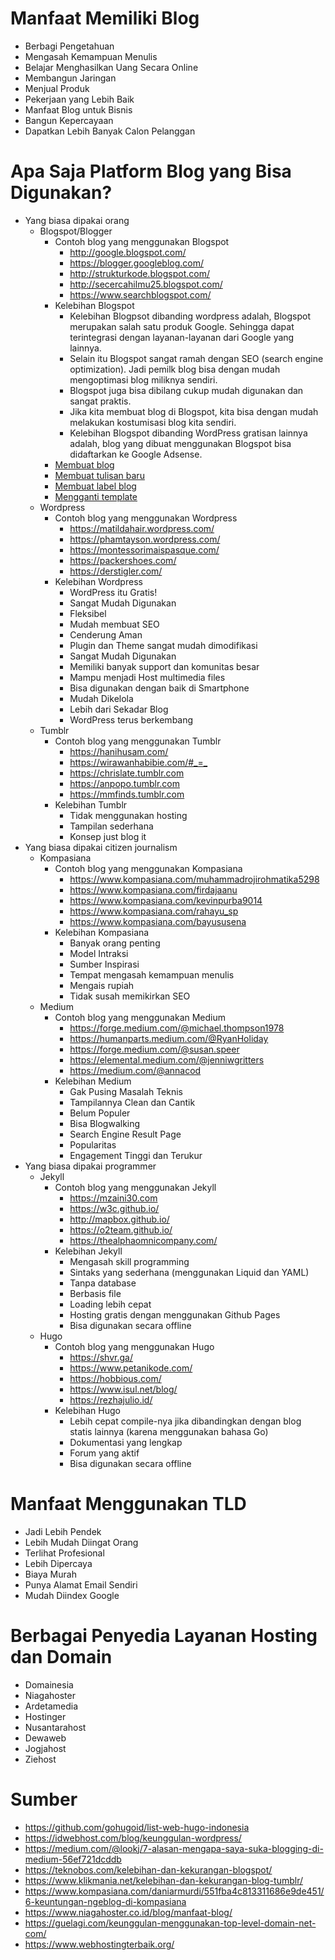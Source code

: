 # Manfaat Memiliki Blog

- Berbagi Pengetahuan
- Mengasah Kemampuan Menulis
- Belajar Menghasilkan Uang Secara Online
- Membangun Jaringan
- Menjual Produk
- Pekerjaan yang Lebih Baik
- Manfaat Blog untuk Bisnis
- Bangun Kepercayaan
- Dapatkan Lebih Banyak Calon Pelanggan 

# Apa Saja Platform Blog yang Bisa Digunakan?

- Yang biasa dipakai orang
	- Blogspot/Blogger
		- Contoh blog yang menggunakan Blogspot
			- <http://google.blogspot.com/>
			- <https://blogger.googleblog.com/>
			- <http://strukturkode.blogspot.com/>
			- <http://secercahilmu25.blogspot.com/>
			- <https://www.searchblogspot.com/>
		- Kelebihan Blogspot
			- Kelebihan Blogpsot dibanding wordpress adalah, Blogspot merupakan salah satu produk Google. Sehingga dapat terintegrasi dengan layanan-layanan dari Google yang lainnya.
			- Selain itu Blogspot sangat ramah dengan SEO (search engine optimization). Jadi pemilk blog bisa dengan mudah mengoptimasi blog miliknya sendiri.
			- Blogspot juga bisa dibilang cukup mudah digunakan dan sangat praktis.
			- Jika kita membuat blog di Blogspot, kita bisa dengan mudah melakukan kostumisasi blog kita sendiri.
			- Kelebihan Blogspot dibanding WordPress gratisan lainnya adalah, blog yang dibuat menggunakan Blogspot bisa didaftarkan ke Google Adsense.
		- [Membuat blog](http://panduanim.com/membuat-blog/)
		- [Membuat tulisan baru](http://catatanterbaikku.blogspot.com/2013/06/cara-posting-di-blogger.html)
		- [Membuat label blog](https://tulisanwortel.com/kategori-label-blog/)
		- [Mengganti template](https://jalantikus.com/tips/cara-mengganti-template-tema-blogger/)
	- Wordpress
		- Contoh blog yang menggunakan Wordpress
			- <https://matildahair.wordpress.com/>
			- <https://phamtayson.wordpress.com/>
			- <https://montessorimaispasque.com/>
			- <https://packershoes.com/>
			- <https://derstigler.com/>
		- Kelebihan Wordpress
			- WordPress itu Gratis!
			- Sangat Mudah Digunakan
			- Fleksibel
			- Mudah membuat SEO
			- Cenderung Aman
			- Plugin dan Theme sangat mudah dimodifikasi
			- Sangat Mudah Digunakan
			- Memiliki banyak support dan komunitas besar
			- Mampu menjadi Host multimedia files
			- Bisa digunakan dengan baik di Smartphone
			- Mudah Dikelola
			- Lebih dari Sekadar Blog
			- WordPress terus berkembang
	- Tumblr
		- Contoh blog yang menggunakan Tumblr
			- <https://hanihusam.com/>
			- <https://wirawanhabibie.com/#_=_>
			- <https://chrislate.tumblr.com>
			- <https://anpopo.tumblr.com>
			- <https://mmfinds.tumblr.com>
		- Kelebihan Tumblr
			- Tidak menggunakan hosting
			- Tampilan sederhana
			- Konsep just blog it
- Yang biasa dipakai citizen journalism
	- Kompasiana
		- Contoh blog yang menggunakan Kompasiana
			- <https://www.kompasiana.com/muhammadrojirohmatika5298>
			- <https://www.kompasiana.com/firdajaanu>
			- <https://www.kompasiana.com/kevinpurba9014>
			- <https://www.kompasiana.com/rahayu_sp>
			- <https://www.kompasiana.com/bayususena>
		- Kelebihan Kompasiana
			- Banyak orang penting
			- Model Intraksi
			- Sumber Inspirasi
			- Tempat mengasah kemampuan menulis
			- Mengais rupiah
			- Tidak susah memikirkan SEO
	- Medium
		- Contoh blog yang menggunakan Medium
			- <https://forge.medium.com/@michael.thompson1978>
			- <https://humanparts.medium.com/@RyanHoliday>
			- <https://forge.medium.com/@susan.speer>
			- <https://elemental.medium.com/@jenniwgritters>
			- <https://medium.com/@annacod>
		- Kelebihan Medium
			- Gak Pusing Masalah Teknis
			- Tampilannya Clean dan Cantik
			- Belum Populer
			- Bisa Blogwalking
			- Search Engine Result Page
			- Popularitas
			- Engagement Tinggi dan Terukur
- Yang biasa dipakai programmer
	- Jekyll
		- Contoh blog yang menggunakan Jekyll
			- <https://mzaini30.com>
			- <https://w3c.github.io/>
			- <http://mapbox.github.io/>
			- <https://o2team.github.io/>
			- <https://thealphaomnicompany.com/>
		- Kelebihan Jekyll
			- Mengasah skill programming
			- Sintaks yang sederhana (menggunakan Liquid dan YAML)
			- Tanpa database
			- Berbasis file
			- Loading lebih cepat
			- Hosting gratis dengan menggunakan Github Pages
			- Bisa digunakan secara offline
	- Hugo
		- Contoh blog yang menggunakan Hugo
			- <https://shvr.ga/>
			- <https://www.petanikode.com/>
			- <https://hobbious.com/>
			- <https://www.isul.net/blog/>
			- <https://rezhajulio.id/>
		- Kelebihan Hugo
			- Lebih cepat compile-nya jika dibandingkan dengan blog statis lainnya (karena menggunakan bahasa Go)
			- Dokumentasi yang lengkap
			- Forum yang aktif
			- Bisa digunakan secara offline

# Manfaat Menggunakan TLD

- Jadi Lebih Pendek
- Lebih Mudah Diingat Orang
- Terlihat Profesional
- Lebih Dipercaya
- Biaya Murah
- Punya Alamat Email Sendiri
- Mudah Diindex Google

# Berbagai Penyedia Layanan Hosting dan Domain

- Domainesia
- Niagahoster
- Ardetamedia
- Hostinger
- Nusantarahost
- Dewaweb
- Jogjahost
- Ziehost

# Sumber

- <https://github.com/gohugoid/list-web-hugo-indonesia>
- <https://idwebhost.com/blog/keunggulan-wordpress/>
- <https://medium.com/@lookj/7-alasan-mengapa-saya-suka-blogging-di-medium-56ef721dcddb>
- <https://teknobos.com/kelebihan-dan-kekurangan-blogspot/>
- <https://www.klikmania.net/kelebihan-dan-kekurangan-blog-tumblr/>
- <https://www.kompasiana.com/daniarmurdi/551fba4c813311686e9de451/6-keuntungan-ngeblog-di-kompasiana>
- <https://www.niagahoster.co.id/blog/manfaat-blog/>
- <https://guelagi.com/keunggulan-menggunakan-top-level-domain-net-com/>
- <https://www.webhostingterbaik.org/>